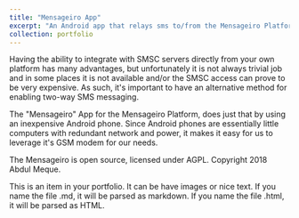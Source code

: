 ```yaml
---
title: "Mensageiro App"
excerpt: "An Android app that relays sms to/from the Mensageiro Platform to a regular phone <br/><img src='/images/500x300.png'>"
collection: portfolio
---
```



Having the ability to integrate with SMSC servers directly from your own platform has many advantages, but unfortunately it is not always trivial job and in some places it is not available and/or the SMSC access can prove to be very expensive. As such, it's important to have an alternative method for enabling two-way SMS messaging.

The "Mensageiro" App for the Mensageiro Platform, does just that by using an inexpensive Android phone. Since Android phones are essentially little computers with redundant network and power, it makes it easy for us to leverage it's GSM modem for our needs.

The Mensageiro is open source, licensed under AGPL. Copyright 2018 Abdul Meque.

This is an item in your portfolio. It can be have images or nice text. If you name the file .md, it will be parsed as markdown. If you name the file .html, it will be parsed as HTML. 
